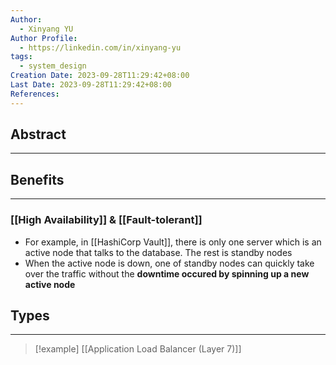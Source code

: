 ```yaml
---
Author:
  - Xinyang YU
Author Profile:
  - https://linkedin.com/in/xinyang-yu
tags:
  - system_design
Creation Date: 2023-09-28T11:29:42+08:00
Last Date: 2023-09-28T11:29:42+08:00
References:
---
```

## Abstract
---

## Benefits
---
### [[High Availability]] & [[Fault-tolerant]]
- For example, in [[HashiCorp Vault]], there is only one server which is an active node that talks to the database. The rest is standby nodes
- When the active node is down, one of standby nodes can quickly take over the traffic without the **downtime occured by spinning up a new active node**


## Types
---
>[!example] [[Application Load Balancer (Layer 7)]]